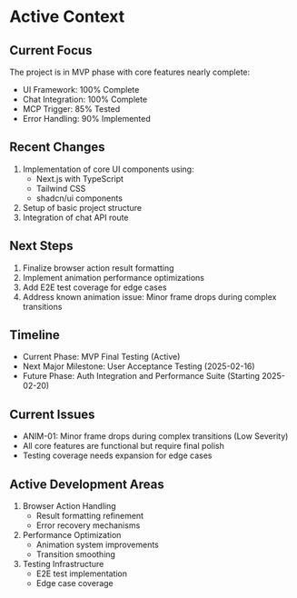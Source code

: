 # Active Context

## Current Focus
The project is in MVP phase with core features nearly complete:
- UI Framework: 100% Complete
- Chat Integration: 100% Complete
- MCP Trigger: 85% Tested
- Error Handling: 90% Implemented

## Recent Changes
1. Implementation of core UI components using:
   - Next.js with TypeScript
   - Tailwind CSS
   - shadcn/ui components
2. Setup of basic project structure
3. Integration of chat API route

## Next Steps
1. Finalize browser action result formatting
2. Implement animation performance optimizations
3. Add E2E test coverage for edge cases
4. Address known animation issue: Minor frame drops during complex transitions

## Timeline
- Current Phase: MVP Final Testing (Active)
- Next Major Milestone: User Acceptance Testing (2025-02-16)
- Future Phase: Auth Integration and Performance Suite (Starting 2025-02-20)

## Current Issues
- ANIM-01: Minor frame drops during complex transitions (Low Severity)
- All core features are functional but require final polish
- Testing coverage needs expansion for edge cases

## Active Development Areas
1. Browser Action Handling
   - Result formatting refinement
   - Error recovery mechanisms
2. Performance Optimization
   - Animation system improvements
   - Transition smoothing
3. Testing Infrastructure
   - E2E test implementation
   - Edge case coverage
